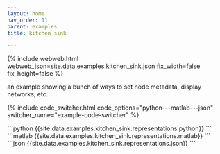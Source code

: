 ```yaml
---
layout: home
nav_order: 11
parent: examples
title: kitchen sink

---
```


{% include webweb.html webweb_json=site.data.examples.kitchen_sink.json fix_width=false fix_height=false %}

an example showing a bunch of ways to set node metadata, display networks, etc.

{% include code_switcher.html code_options="python---matlab---json" switcher_name="example-code-switcher" %}
<div class='select-code-block example-code-switcher python-code-block select-code-block-visible'></div>
```python
{{site.data.examples.kitchen_sink.representations.python}}
```
<div class='select-code-block example-code-switcher matlab-code-block'></div>
```matlab
{{site.data.examples.kitchen_sink.representations.matlab}}
```
<div class='select-code-block example-code-switcher json-code-block'></div>
```json
{{site.data.examples.kitchen_sink.representations.json}}
```